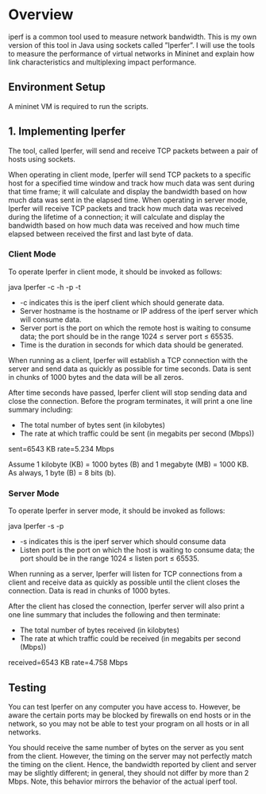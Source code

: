 # Overview

iperf is a common tool used to measure network bandwidth. This is my own version of this tool in
Java using sockets called ”Iperfer”. I will use the tools to measure the performance
of virtual networks in Mininet and explain how link characteristics and multiplexing impact performance.

## Environment Setup

A mininet VM is required to run the scripts.


## 1. Implementing Iperfer

The tool, called Iperfer, will send and receive TCP packets between a pair of hosts using
sockets.

When operating in client mode, Iperfer will send TCP packets to a specific host for a specified time window
and track how much data was sent during that time frame; it will calculate and display the bandwidth based
on how much data was sent in the elapsed time. When operating in server mode, Iperfer will receive TCP
packets and track how much data was received during the lifetime of a connection; it will calculate and
display the bandwidth based on how much data was received and how much time elapsed between received
the first and last byte of data.

### Client Mode

To operate Iperfer in client mode, it should be invoked as follows:

java Iperfer -c -h <server hostname> -p <server port> -t <time>

- -c indicates this is the iperf client which should generate data.
- Server hostname is the hostname or IP address of the iperf server which will consume data.
- Server port is the port on which the remote host is waiting to consume data; the port should be in the
    range 1024 ≤ server port ≤ 65535.
- Time is the duration in seconds for which data should be generated.

When running as a client, Iperfer will establish a TCP connection with the server and send data as quickly
as possible for time seconds. Data is sent in chunks of 1000 bytes and the data will be all zeros.

After time seconds have passed, Iperfer client will stop sending data and close the connection. Before the
program terminates, it will print a one line summary including:

- The total number of bytes sent (in kilobytes)
- The rate at which traffic could be sent (in megabits per second (Mbps))

sent=6543 KB rate=5.234 Mbps

Assume 1 kilobyte (KB) = 1000 bytes (B) and 1 megabyte (MB) = 1000 KB. As always, 1 byte
(B) = 8 bits (b).


### Server Mode

To operate Iperfer in server mode, it should be invoked as follows:

java Iperfer -s -p <listen port>

- -s indicates this is the iperf server which should consume data
- Listen port is the port on which the host is waiting to consume data; the port should be in the range
    1024 ≤ listen port ≤ 65535.

When running as a server, Iperfer will listen for TCP connections from a client and receive data as quickly
as possible until the client closes the connection. Data is read in chunks of 1000 bytes. 

After the client has closed the connection, Iperfer server will also print a one line summary that includes
the following and then terminate:

- The total number of bytes received (in kilobytes)
- The rate at which traffic could be received (in megabits per second (Mbps))

received=6543 KB rate=4.758 Mbps

## Testing

You can test Iperfer on any computer you have access to. However, be aware the certain ports may be
blocked by firewalls on end hosts or in the network, so you may not be able to test your program on all hosts
or in all networks.

You should receive the same number of bytes on the server as you sent from the client. However, the timing
on the server may not perfectly match the timing on the client. Hence, the bandwidth reported by client
and server may be slightly different; in general, they should not differ by more than 2 Mbps. Note, this
behavior mirrors the behavior of the actual iperf tool.